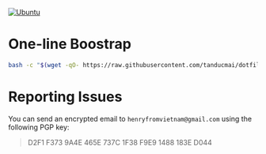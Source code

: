 [![Ubuntu](https://img.shields.io/badge/Ubuntu-E95420?style=for-the-badge\&logo=ubuntu\&logoColor=white)](https://docs.github.com/en/actions/reference/workflow-syntax-for-github-actions#jobsjob_idruns-on)

# One-line Boostrap

```bash
bash -c "$(wget -qO- https://raw.githubusercontent.com/tanducmai/dotfiles/master/install/bootstrap)"
```

# Reporting Issues

You can send an encrypted email to `henryfromvietnam@gmail.com` using the
following PGP key:

> D2F1 F373 9A4E 465E 737C 1F38 F9E9 1488 183E D044 
